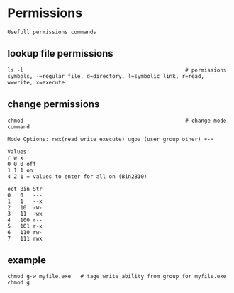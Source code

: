 # Permissions

    Usefull permissions commands
    
## lookup file permissions

    ls -l                                                   # permissions symbols, -=regular file, d=directory, l=symbolic link, r=read, w=write, x=execute
    
## change permissions

    chmod                                                   # change mode command
    
    Mode Options: rwx(read write execute) ugoa (user group other) +-=
    
    Values:
    r w x
    0 0 0 off
    1 1 1 on
    4 2 1 = values to enter for all on (Bin2B10)
    
    oct Bin Str
    0   0   ---
    1   1   --x
    2   10  -w-
    3   11  -wx
    4   100 r--
    5   101 r-x
    6   110 rw-
    7   111 rwx
    
## example

    chmod g-w myfile.exe   # tage write ability from group for myfile.exe
    chmod g
    
    